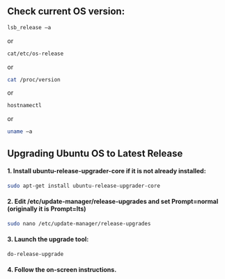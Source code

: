 ## Check current OS version:
```bash
lsb_release –a
```
or
```bash
cat/etc/os-release
````
or
```bash
cat /proc/version
```
or
```bash
hostnamectl
```
or
```bash
uname –a
```

## Upgrading Ubuntu OS to Latest Release
#### 1.	Install ubuntu-release-upgrader-core if it is not already installed:
```bash
sudo apt-get install ubuntu-release-upgrader-core
```
#### 2.	Edit /etc/update-manager/release-upgrades and set Prompt=normal (originally it is Prompt=lts)
```bash
sudo nano /etc/update-manager/release-upgrades
```
#### 3.	Launch the upgrade tool:
```bash
do-release-upgrade
```
#### 4.	Follow the on-screen instructions.
